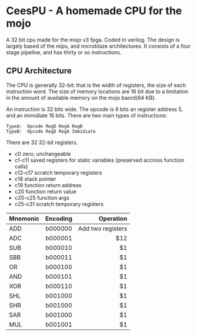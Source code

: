 CeesPU - A homemade CPU for the mojo
====================================

A 32 bit cpu made for the mojo v3 fpga. Coded in verilog. The design is largely based of the mips, and microblaze architectures. 
It consists of a four stage pipeline, and has thirty or so instructions.

CPU Architecture
----------------

The CPU is generally 32-bit: that is the width of registers, the size of each
instruction word. The size of memory locations are 16 bit due to a limitation in the amount of available memory on the mojo baord(64 KB). 

An instruction is 32 bits wide. The opcode is 6 bits an register address 5, and an immidiate 16 bits.
There are two main types of instructions:
```
TypeA:  Opcode RegD RegA RegB
TypeB:  Opcode RegD RegA Immidiate
```
There are 32 32-bit registers. 
 * c0           zero; unchangeable
 * c1-c11       saved registers for static variables (preserved accross function calls)
 * c12-c17      scratch temporary registers
 * c18          stack pointer
 * c19          function return address
 * c20          function return value
 * c20-c25      function args
 * c25-c31      scratch temporary registers

| Mnemonic      | Encoding      | Operation  |
| ------------- |:-------------:| ---------: |
| ADD           | b000000       | Add two registers      |
| ADC           | b000001       |   $12      |
| SUB           | b000010       |    $1      |
| SBB           | b000011       |    $1      |
| OR            | b000100       |    $1      |
| AND           | b000101       |    $1      |
| XOR           | b000110       |    $1      |
| SHL           | b001000       |    $1      |
| SHR           | b001000       |    $1      |
| SAR           | b001000       |    $1      |
| MUL           | b001001       |    $1      |